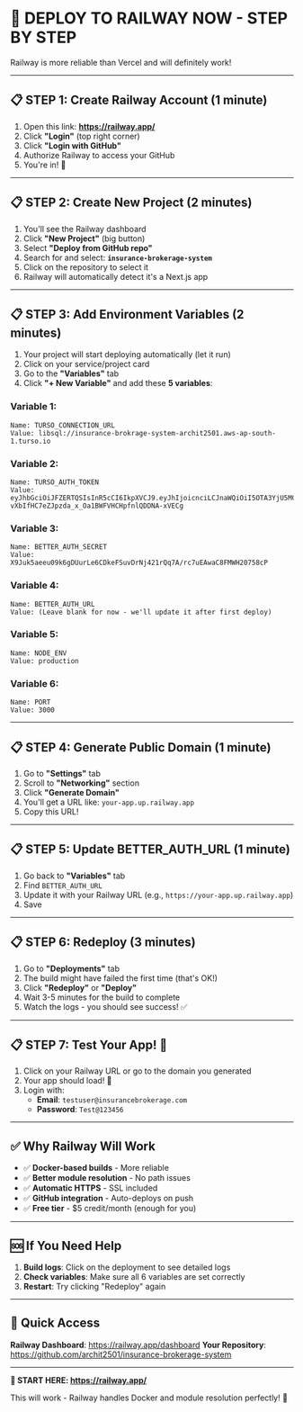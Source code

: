 # 🚂 DEPLOY TO RAILWAY NOW - STEP BY STEP

Railway is more reliable than Vercel and will definitely work!

---

## 📋 STEP 1: Create Railway Account (1 minute)

1. Open this link: **https://railway.app/**
2. Click **"Login"** (top right corner)
3. Click **"Login with GitHub"**
4. Authorize Railway to access your GitHub
5. You're in! 🎉

---

## 📋 STEP 2: Create New Project (2 minutes)

1. You'll see the Railway dashboard
2. Click **"New Project"** (big button)
3. Select **"Deploy from GitHub repo"**
4. Search for and select: **`insurance-brokerage-system`**
5. Click on the repository to select it
6. Railway will automatically detect it's a Next.js app

---

## 📋 STEP 3: Add Environment Variables (2 minutes)

1. Your project will start deploying automatically (let it run)
2. Click on your service/project card
3. Go to the **"Variables"** tab
4. Click **"+ New Variable"** and add these **5 variables**:

### Variable 1:
```
Name: TURSO_CONNECTION_URL
Value: libsql://insurance-brokrage-system-archit2501.aws-ap-south-1.turso.io
```

### Variable 2:
```
Name: TURSO_AUTH_TOKEN
Value: eyJhbGciOiJFZERTQSIsInR5cCI6IkpXVCJ9.eyJhIjoicnciLCJnaWQiOiI5OTA3YjU5MC1lM2JiLTRmMDMtODRlZC0wMDBmNTYwOGMwMmEiLCJpYXQiOjE3NjA2OTgwNTAsInJpZCI6IjM0M2QwZDE4LWM3MDEtNDc5YS1hMTA0LTNlYjc5MDlhZTVlNSJ9.HrVMF6Opynz090XxELenCWjekSZrTD4PoqTT3bi66v-vXbIfHC7eZJpzda_x_Oa1BWFVHCHpfnlQDDNA-xVECg
```

### Variable 3:
```
Name: BETTER_AUTH_SECRET
Value: X9Juk5aeeu09k6gDUurLe6CDkeFSuvDrNj421rQq7A/rc7uEAwaC8FMWH20758cP
```

### Variable 4:
```
Name: BETTER_AUTH_URL
Value: (Leave blank for now - we'll update it after first deploy)
```

### Variable 5:
```
Name: NODE_ENV
Value: production
```

### Variable 6:
```
Name: PORT
Value: 3000
```

---

## 📋 STEP 4: Generate Public Domain (1 minute)

1. Go to **"Settings"** tab
2. Scroll to **"Networking"** section
3. Click **"Generate Domain"**
4. You'll get a URL like: `your-app.up.railway.app`
5. Copy this URL!

---

## 📋 STEP 5: Update BETTER_AUTH_URL (1 minute)

1. Go back to **"Variables"** tab
2. Find `BETTER_AUTH_URL`
3. Update it with your Railway URL (e.g., `https://your-app.up.railway.app`)
4. Save

---

## 📋 STEP 6: Redeploy (3 minutes)

1. Go to **"Deployments"** tab
2. The build might have failed the first time (that's OK!)
3. Click **"Redeploy"** or **"Deploy"**
4. Wait 3-5 minutes for the build to complete
5. Watch the logs - you should see success! ✅

---

## 📋 STEP 7: Test Your App! 🎉

1. Click on your Railway URL or go to the domain you generated
2. Your app should load! 🚀
3. Login with:
   - **Email**: `testuser@insurancebrokerage.com`
   - **Password**: `Test@123456`

---

## ✅ Why Railway Will Work

- ✅ **Docker-based builds** - More reliable
- ✅ **Better module resolution** - No path issues
- ✅ **Automatic HTTPS** - SSL included
- ✅ **GitHub integration** - Auto-deploys on push
- ✅ **Free tier** - $5 credit/month (enough for you)

---

## 🆘 If You Need Help

1. **Build logs**: Click on the deployment to see detailed logs
2. **Check variables**: Make sure all 6 variables are set correctly
3. **Restart**: Try clicking "Redeploy" again

---

## 📱 Quick Access

**Railway Dashboard**: https://railway.app/dashboard
**Your Repository**: https://github.com/archit2501/insurance-brokerage-system

---

**🎯 START HERE: https://railway.app/**

This will work - Railway handles Docker and module resolution perfectly! 🚀

